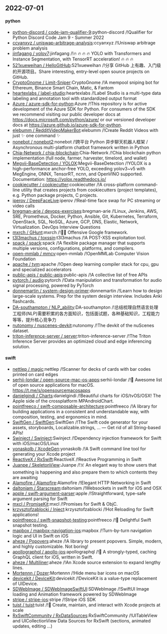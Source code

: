 ## 2022-07-01

#### python
* [python-discord / code-jam-qualifier-9](https://github.com/python-discord/code-jam-qualifier-9):python-discord /!Qualifier for Python Discord Code Jam 9 - Summer 2022
* [ccyanxyz / uniswap-arbitrage-analysis](https://github.com/ccyanxyz/uniswap-arbitrage-analysis):ccyanxyz /!Uniswap arbitrage problem analysis
* [jinfagang / yolov7](https://github.com/jinfagang/yolov7):jinfagang /!🔥
🔥
🔥
🔥
YOLO with Transformers and Instance Segmentation, with TensorRT acceleration!
🔥
🔥
🔥
* [521xueweihan / HelloGitHub](https://github.com/521xueweihan/HelloGitHub):521xueweihan /!分享 GitHub 上有趣、入门级的开源项目。Share interesting, entry-level open source projects on GitHub.
* [CryptoGnome / Limit-Sniper](https://github.com/CryptoGnome/Limit-Sniper):CryptoGnome /!A mempool sniping bot for Ethereum, Binance Smart Chain, Matic, & Fantom
* [heartexlabs / label-studio](https://github.com/heartexlabs/label-studio):heartexlabs /!Label Studio is a multi-type data labeling and annotation tool with standardized output format
* [Azure / azure-sdk-for-python](https://github.com/Azure/azure-sdk-for-python):Azure /!This repository is for active development of the Azure SDK for Python. For consumers of the SDK we recommend visiting our public developer docs at https://docs.microsoft.com/python/azure/ or our versioned developer docs at https://azure.github.io/azure-sdk-for-python.
* [elebumm / RedditVideoMakerBot](https://github.com/elebumm/RedditVideoMakerBot):elebumm /!Create Reddit Videos with just
✨
one command
✨
* [nonebot / nonebot2](https://github.com/nonebot/nonebot2):nonebot /!跨平台 Python 异步聊天机器人框架 / Asynchronous multi-platform chatbot framework written in Python
* [Chia-Network / chia-blockchain](https://github.com/Chia-Network/chia-blockchain):Chia-Network /!Chia blockchain python implementation (full node, farmer, harvester, timelord, and wallet)
* [Megvii-BaseDetection / YOLOX](https://github.com/Megvii-BaseDetection/YOLOX):Megvii-BaseDetection /!YOLOX is a high-performance anchor-free YOLO, exceeding yolov3~v5 with MegEngine, ONNX, TensorRT, ncnn, and OpenVINO supported. Documentation: https://yolox.readthedocs.io/
* [cookiecutter / cookiecutter](https://github.com/cookiecutter/cookiecutter):cookiecutter /!A cross-platform command-line utility that creates projects from cookiecutters (project templates), e.g. Python package projects, C projects.
* [iperov / DeepFaceLive](https://github.com/iperov/DeepFaceLive):iperov /!Real-time face swap for PC streaming or video calls
* [bregman-arie / devops-exercises](https://github.com/bregman-arie/devops-exercises):bregman-arie /!Linux, Jenkins, AWS, SRE, Prometheus, Docker, Python, Ansible, Git, Kubernetes, Terraform, OpenStack, SQL, NoSQL, Azure, GCP, DNS, Elastic, Network, Virtualization. DevOps Interview Questions
* [mxrch / GHunt](https://github.com/mxrch/GHunt):mxrch /!🕵️‍♂️
Offensive Google framework.
* [t3l3machus / toxssin](https://github.com/t3l3machus/toxssin):t3l3machus /!A POST-XSS exploitation tool.
* [spack / spack](https://github.com/spack/spack):spack /!A flexible package manager that supports multiple versions, configurations, platforms, and compilers.
* [open-mmlab / mmcv](https://github.com/open-mmlab/mmcv):open-mmlab /!OpenMMLab Computer Vision Foundation
* [apache / tvm](https://github.com/apache/tvm):apache /!Open deep learning compiler stack for cpu, gpu and specialized accelerators
* [public-apis / public-apis](https://github.com/public-apis/public-apis):public-apis /!A collective list of free APIs
* [pytorch / audio](https://github.com/pytorch/audio):pytorch /!Data manipulation and transformation for audio signal processing, powered by PyTorch
* [donnemartin / system-design-primer](https://github.com/donnemartin/system-design-primer):donnemartin /!Learn how to design large-scale systems. Prep for the system design interview. Includes Anki flashcards.
* [DA-southampton / NLP_ability](https://github.com/DA-southampton/NLP_ability):DA-southampton /!总结梳理自然语言处理工程师(NLP)需要积累的各方面知识，包括面试题，各种基础知识，工程能力等等，提升核心竞争力
* [nutonomy / nuscenes-devkit](https://github.com/nutonomy/nuscenes-devkit):nutonomy /!The devkit of the nuScenes dataset.
* [triton-inference-server / server](https://github.com/triton-inference-server/server):triton-inference-server /!The Triton Inference Server provides an optimized cloud and edge inferencing solution.

#### swift
* [nettlep / magic](https://github.com/nettlep/magic):nettlep /!Scanner for decks of cards with bar codes printed on card edges
* [serhii-londar / open-source-mac-os-apps](https://github.com/serhii-londar/open-source-mac-os-apps):serhii-londar /!🚀
Awesome list of open source applications for macOS. https://t.me/s/opensourcemacosapps
* [danielgindi / Charts](https://github.com/danielgindi/Charts):danielgindi /!Beautiful charts for iOS/tvOS/OSX! The Apple side of the crossplatform MPAndroidChart.
* [pointfreeco / swift-composable-architecture](https://github.com/pointfreeco/swift-composable-architecture):pointfreeco /!A library for building applications in a consistent and understandable way, with composition, testing, and ergonomics in mind.
* [SwiftGen / SwiftGen](https://github.com/SwiftGen/SwiftGen):SwiftGen /!The Swift code generator for your assets, storyboards, Localizable.strings, … — Get rid of all String-based APIs!
* [Swinject / Swinject](https://github.com/Swinject/Swinject):Swinject /!Dependency injection framework for Swift with iOS/macOS/Linux
* [yonaskolb / XcodeGen](https://github.com/yonaskolb/XcodeGen):yonaskolb /!A Swift command line tool for generating your Xcode project
* [ReactiveX / RxSwift](https://github.com/ReactiveX/RxSwift):ReactiveX /!Reactive Programming in Swift
* [Juanpe / SkeletonView](https://github.com/Juanpe/SkeletonView):Juanpe /!☠️
An elegant way to show users that something is happening and also prepare them to which contents they are awaiting
* [Alamofire / Alamofire](https://github.com/Alamofire/Alamofire):Alamofire /!Elegant HTTP Networking in Swift
* [daltoniam / Starscream](https://github.com/daltoniam/Starscream):daltoniam /!Websockets in swift for iOS and OSX
* [apple / swift-argument-parser](https://github.com/apple/swift-argument-parser):apple /!Straightforward, type-safe argument parsing for Swift
* [mxcl / PromiseKit](https://github.com/mxcl/PromiseKit):mxcl /!Promises for Swift & ObjC.
* [krzysztofzablocki / Inject](https://github.com/krzysztofzablocki/Inject):krzysztofzablocki /!Hot Reloading for Swift applications!
* [pointfreeco / swift-snapshot-testing](https://github.com/pointfreeco/swift-snapshot-testing):pointfreeco /!📸
Delightful Swift snapshot testing.
* [mapbox / mapbox-navigation-ios](https://github.com/mapbox/mapbox-navigation-ios):mapbox /!Turn-by-turn navigation logic and UI in Swift on iOS
* [aheze / Popovers](https://github.com/aheze/Popovers):aheze /!A library to present popovers. Simple, modern, and highly customizable. Not boring!
* [apollographql / apollo-ios](https://github.com/apollographql/apollo-ios):apollographql /!📱
A strongly-typed, caching GraphQL client for iOS, written in Swift.
* [aheze / Multiliner](https://github.com/aheze/Multiliner):aheze /!An Xcode source extension to expand lengthy lines.
* [Mortennn / Dozer](https://github.com/Mortennn/Dozer):Mortennn /!Hide menu bar icons on macOS
* [devicekit / DeviceKit](https://github.com/devicekit/DeviceKit):devicekit /!DeviceKit is a value-type replacement of UIDevice.
* [SDWebImage / SDWebImageSwiftUI](https://github.com/SDWebImage/SDWebImageSwiftUI):SDWebImage /!SwiftUI Image loading and Animation framework powered by SDWebImage
* [stripe / stripe-ios](https://github.com/stripe/stripe-ios):stripe /!Stripe iOS SDK
* [tuist / tuist](https://github.com/tuist/tuist):tuist /!🚀
Create, maintain, and interact with Xcode projects at scale
* [RxSwiftCommunity / RxDataSources](https://github.com/RxSwiftCommunity/RxDataSources):RxSwiftCommunity /!UITableView and UICollectionView Data Sources for RxSwift (sections, animated updates, editing ...)
